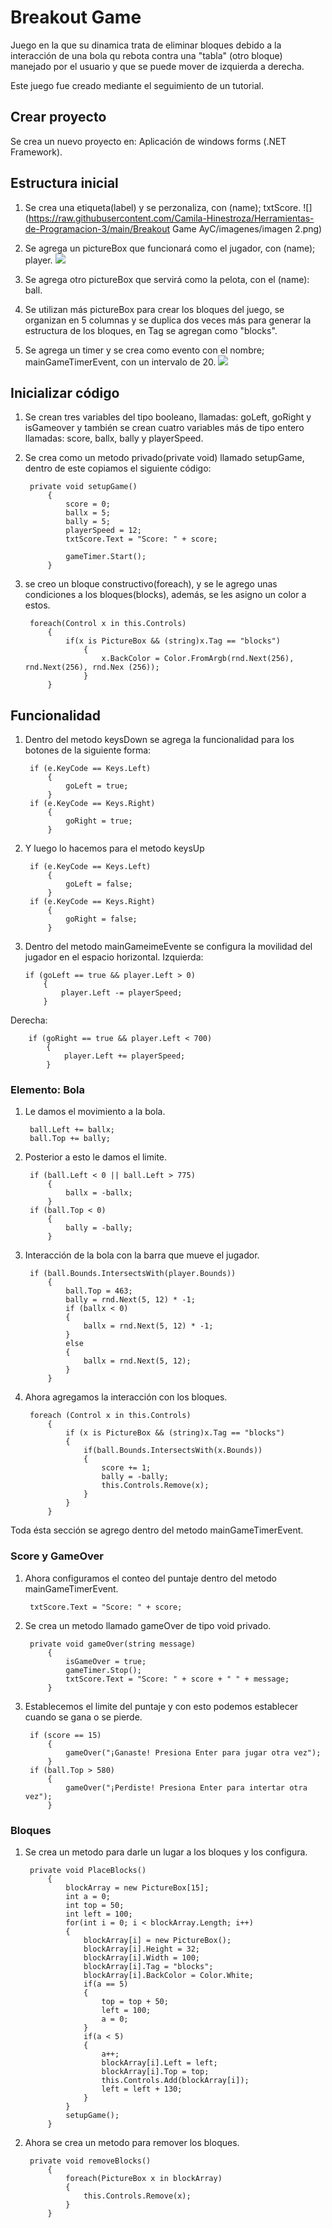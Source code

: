 
# Breakout Game

Juego en la que su dinamica trata de eliminar bloques debido a la interacción de una bola qu rebota contra una "tabla" (otro bloque) manejado por el usuario y que se puede mover de izquierda a derecha.

Este juego fue creado mediante el seguimiento de un tutorial.

## Crear proyecto

Se crea un nuevo proyecto en: Aplicación de windows forms (.NET Framework).

## Estructura inicial

1. Se crea una etiqueta(label) y se perzonaliza, con (name); txtScore.
 ![](https://raw.githubusercontent.com/Camila-Hinestroza/Herramientas-de-Programacion-3/main/Breakout Game AyC/imagenes/imagen 2.png)


3. Se agrega un pictureBox que funcionará como el jugador, con (name); player.
 ![](https://raw.githubusercontent.com/Camila-Hinestroza/Herramientas-de-Programacion-3/main/PazYSalvo/Readmee/captura%201.png)

4. Se agrega otro pictureBox que servirá como la pelota, con el (name): ball.

5. Se utilizan más pictureBox para crear los bloques del juego, se organizan en 5 columnas y se duplica dos veces más para generar la estructura de los bloques, en Tag se agregan como "blocks".

6. Se agrega un timer y se crea como evento con el nombre; mainGameTimerEvent, con un intervalo de 20.
 ![](https://raw.githubusercontent.com/Camila-Hinestroza/Herramientas-de-Programacion-3/main/PazYSalvo/Readmee/captura%201.png)
## Inicializar código

1. Se crean tres variables del tipo booleano, llamadas: goLeft, goRight y isGameover y también se crean cuatro variables más de tipo entero llamadas: score, ballx, bally y playerSpeed.

2. Se crea como un metodo privado(private void) llamado setupGame, dentro de este copiamos el siguiente código:

        private void setupGame()
            {
                score = 0;
                ballx = 5;
                bally = 5;
                playerSpeed = 12;
                txtScore.Text = "Score: " + score;

                gameTimer.Start();
            }

3. se creo un bloque constructivo(foreach), y se le agrego unas condiciones a los bloques(blocks), además, se les asigno un color a estos.

        foreach(Control x in this.Controls)
            {
                if(x is PictureBox && (string)x.Tag == "blocks")
                    {
                        x.BackColor = Color.FromArgb(rnd.Next(256), rnd.Next(256), rnd.Nex (256));
                    }
            }


## Funcionalidad

1. Dentro del metodo keysDown se agrega la funcionalidad para los botones de la siguiente forma:

        if (e.KeyCode == Keys.Left)
            {
                goLeft = true;
            }
        if (e.KeyCode == Keys.Right)
            {
                goRight = true;
            }

2. Y luego lo hacemos para el metodo keysUp

        if (e.KeyCode == Keys.Left)
            {
                goLeft = false;
            }
        if (e.KeyCode == Keys.Right)
            {
                goRight = false;
            }


3.  Dentro del metodo mainGameimeEvente se configura la movilidad del jugador en el espacio horizontal.
Izquierda:
    
        if (goLeft == true && player.Left > 0)
            {
                player.Left -= playerSpeed;
            }

Derecha:

        if (goRight == true && player.Left < 700)
            {
                player.Left += playerSpeed;
            }

### Elemento: Bola

1. Le damos el movimiento a la bola.

        ball.Left += ballx;
        ball.Top += bally;

2. Posterior a esto le damos el limite.

        if (ball.Left < 0 || ball.Left > 775)
            {
                ballx = -ballx;
            }
        if (ball.Top < 0)
            {
                bally = -bally;
            }

3. Interacción de la bola con la barra que mueve el jugador.

        if (ball.Bounds.IntersectsWith(player.Bounds))
            {
                ball.Top = 463;
                bally = rnd.Next(5, 12) * -1;
                if (ballx < 0)
                {
                    ballx = rnd.Next(5, 12) * -1;
                }
                else
                {
                    ballx = rnd.Next(5, 12);
                }
            }

4. Ahora agregamos la interacción con los bloques.

        foreach (Control x in this.Controls)
            {
                if (x is PictureBox && (string)x.Tag == "blocks")
                {
                    if(ball.Bounds.IntersectsWith(x.Bounds))
                    {
                        score += 1;
                        bally = -bally;
                        this.Controls.Remove(x);
                    }
                }
            }

Toda ésta sección se agrego dentro del metodo mainGameTimerEvent.

### Score y GameOver

1. Ahora configuramos el conteo del puntaje dentro del metodo mainGameTimerEvent.

        txtScore.Text = "Score: " + score;

2. Se crea un metodo llamado gameOver de tipo void privado.

        private void gameOver(string message)
            {
                isGameOver = true;
                gameTimer.Stop();
                txtScore.Text = "Score: " + score + " " + message;
            }

3. Establecemos el limite del puntaje y con esto podemos establecer cuando se gana o se pierde.

        if (score == 15)
            {
                gameOver("¡Ganaste! Presiona Enter para jugar otra vez");
            }
        if (ball.Top > 580)
            {
                gameOver("¡Perdiste! Presiona Enter para intertar otra vez");
            }

### Bloques 

1. Se crea un metodo para darle un lugar a los bloques y los configura.

        private void PlaceBlocks()
            {
                blockArray = new PictureBox[15];
                int a = 0;
                int top = 50;
                int left = 100;
                for(int i = 0; i < blockArray.Length; i++)
                {
                    blockArray[i] = new PictureBox();
                    blockArray[i].Height = 32;
                    blockArray[i].Width = 100;
                    blockArray[i].Tag = "blocks";
                    blockArray[i].BackColor = Color.White;
                    if(a == 5)
                    {
                        top = top + 50;
                        left = 100;
                        a = 0;
                    }
                    if(a < 5)
                    {
                        a++;
                        blockArray[i].Left = left;
                        blockArray[i].Top = top;
                        this.Controls.Add(blockArray[i]);
                        left = left + 130;
                    }
                }
                setupGame();
            }


2. Ahora se crea un metodo para remover los bloques.

        private void removeBlocks()
            {
                foreach(PictureBox x in blockArray)
                {
                    this.Controls.Remove(x);
                }
            }










